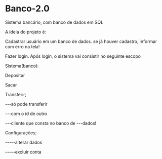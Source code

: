 # Banco-2.0
Sistema bancário, com banco de dados em SQL

A ideia do projeto é:

Cadastrar usuário em um banco de dados.
se já houver cadastro, informar com erro na tela!

Fazer login.
Após login, o sistema vai consistir no seguinte escopo

Sistema(banco):

Depositar

Sacar

Transferir;

---só pode transferir

---com o id de outro

---cliente que consta no banco de ---dados!

Configurações;

-----alterar dados

-----excluir conta
